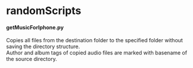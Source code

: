 # randomScripts  
#### getMusicForIphone.py  
Сopies all files from the destination folder to the specified folder without saving the directory structure.  
Author and album tags of copied audio files are marked with basename of the source directory.
